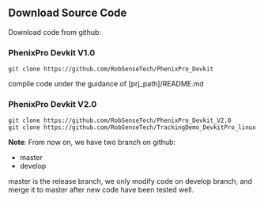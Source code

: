## Download Source Code

Download code from github:

### PhenixPro Devkit V1.0
```
git clone https://github.com/RobSenseTech/PhenixPro_Devkit
```
compile code under the guidance of [prj_path]/README.md

### PhenixPro Devkit V2.0
```
git clone https://github.com/RobSenseTech/PhenixPro_Devkit_V2.0
git clone https://github.com/RobSenseTech/TrackingDemo_DevkitPro_linux
```

**Note**: From now on, we have two branch on github:

- master
- develop

master is the release branch, we only modify code on develop branch, and merge it to master after new code have been tested well.